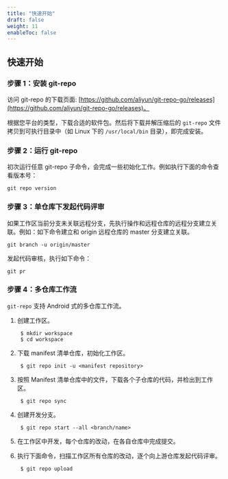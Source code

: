 ```yaml
---
title: "快速开始"
draft: false
weight: 11
enableToc: false
---
```


## 快速开始

### 步骤 1：安装 git-repo

访问 git-repo 的下载页面: [https://github.com/aliyun/git-repo-go/releases](https://github.com/aliyun/git-repo-go/releases)。

根据您平台的类型，下载合适的软件包。然后将下载并解压缩后的 `git-repo` 文件拷贝到可执行目录中（如 Linux 下的 `/usr/local/bin` 目录），即完成安装。


### 步骤 2：运行 git-repo

初次运行任意 git-repo 子命令，会完成一些初始化工作。例如执行下面的命令查看版本号：

    git repo version


### 步骤 3：单仓库下发起代码评审

如果工作区当前分支未关联远程分支，先执行操作和远程仓库的远程分支建立关联。例如：如下命令建立和 origin 远程仓库的 master 分支建立关联。

    git branch -u origin/master

发起代码审核，执行如下命令：

    git pr


### 步骤 4：多仓库工作流

`git-repo` 支持 Android 式的多仓库工作流。

1. 创建工作区。

        $ mkdir workspace
        $ cd workspace

2. 下载 manifest 清单仓库，初始化工作区。

        $ git repo init -u <manifest repository>

3. 按照 Manifest 清单仓库中的文件，下载各个子仓库的代码，并检出到工作区。

        $ git repo sync

4. 创建开发分支。

        $ git repo start --all <branch/name>

5. 在工作区中开发，每个仓库的改动，在各自仓库中完成提交。

6. 执行下面命令，扫描工作区所有仓库的改动，逐个向上游仓库发起代码评审。

        $ git repo upload
